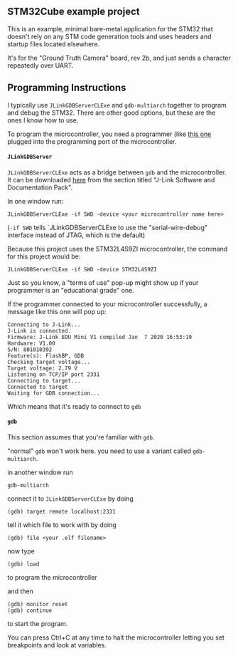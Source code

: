 ## STM32Cube example project
This is an example, minimal bare-metal application for the STM32 that doesn't rely on any STM code generation tools and uses headers and startup files located elsewhere.

It's for the "Ground Truth Camera" board, rev 2b, and just sends a character repeatedly over UART.

## Programming Instructions
I typically use `JLinkGDBServerCLExe` and `gdb-multiarch` together to program and debug the STM32. There are other good options, but these are the ones I know how to use.

To program the microcontroller, you need a programmer (like [this one](https://www.adafruit.com/product/3571) plugged into the programming port of the microcontroller.

#### `JLinkGDBServer`
`JLinkGDBServerCLExe` acts as a bridge between `gdb` and the microcontroller. It can be downloaded [here](https://www.segger.com/downloads/jlink/#J-LinkSoftwareAndDocumentationPack) from the section titled "J-Link Software and Documentation Pack".

In one window run:
```
JLinkGDBServerCLExe -if SWD -device <your microcontroller name here>
```
(`-if SWD` tells `JLinkGDBServerCLExe to use the "serial-wire-debug" interface instead of JTAG, which is the default)

Because this project uses the STM32L4S9ZI microcontroller, the command for this project would be:
```
JLinkGDBServerCLExe -if SWD -device STM32L4S9ZI
```

Just so you know, a "terms of use" pop-up might show up if your programmer is an "educational grade" one.

If the programmer connected to your microcontroller successfully, a message like this one will pop up:
```
Connecting to J-Link...
J-Link is connected.
Firmware: J-Link EDU Mini V1 compiled Jan  7 2020 16:53:19
Hardware: V1.00
S/N: 801010392
Feature(s): FlashBP, GDB
Checking target voltage...
Target voltage: 2.79 V
Listening on TCP/IP port 2331
Connecting to target...
Connected to target
Waiting for GDB connection...
```

Which means that it's ready to connect to `gdb`

#### `gdb`
This section assumes that you're familiar with `gdb`.

"normal" `gdb` won't work here. you need to use a variant called `gdb-multiarch`.

in another window run
```
gdb-multiarch
```

connect it to `JLinkGDBServerCLExe` by doing
```
(gdb) target remote localhost:2331
```

tell it which file to work with by doing
```
(gdb) file <your .elf filename>
```

now type
```
(gdb) load
```
to program the microcontroller

and then
```
(gdb) monitor reset
(gdb) continue
```
to start the program.

You can press Ctrl+C at any time to halt the microcontroller letting you set breakpoints and look at variables.
